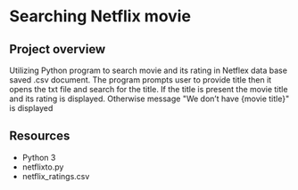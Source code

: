 # Searching Netflix movie
## Project overview
Utilizing Python program to search movie and its rating in Netflex data base saved .csv document.
The program prompts user to provide title then it opens the txt file and search for the title.
If the title is present the movie title and its rating is displayed. Otherwise message "We don’t have {movie title}" is displayed

## Resources
- Python 3
- netflixto.py
- netflix_ratings.csv
